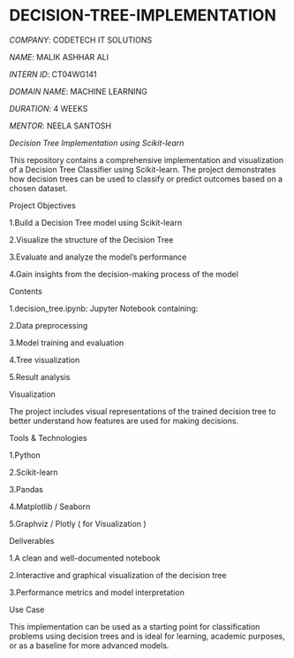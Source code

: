 # DECISION-TREE-IMPLEMENTATION

*COMPANY*: CODETECH IT SOLUTIONS

*NAME*: MALIK ASHHAR ALI

*INTERN ID*: CT04WG141

*DOMAIN NAME*: MACHINE LEARNING

*DURATION*: 4 WEEKS

*MENTOR*: NEELA SANTOSH

   *Decision Tree Implementation using Scikit-learn*
   
This repository contains a comprehensive implementation and visualization of a Decision Tree Classifier using Scikit-learn. The project demonstrates how decision trees can be used to classify or predict outcomes based on a chosen dataset.

  Project Objectives
  
1.Build a Decision Tree model using Scikit-learn

2.Visualize the structure of the Decision Tree

3.Evaluate and analyze the model’s performance

4.Gain insights from the decision-making process of the model

  Contents 
  
1.decision_tree.ipynb: Jupyter Notebook containing:

2.Data preprocessing

3.Model training and evaluation

4.Tree visualization

5.Result analysis

  Visualization
  
The project includes visual representations of the trained decision tree to better understand how features are used for making decisions.

  Tools & Technologies
  
1.Python

2.Scikit-learn

3.Pandas

4.Matplotlib / Seaborn

5.Graphviz / Plotly ( for Visualization )

  Deliverables
  
1.A clean and well-documented notebook

2.Interactive and graphical visualization of the decision tree

3.Performance metrics and model interpretation

  Use Case
  
This implementation can be used as a starting point for classification problems using decision trees and is ideal for learning, academic purposes, or as a baseline for more advanced models.

